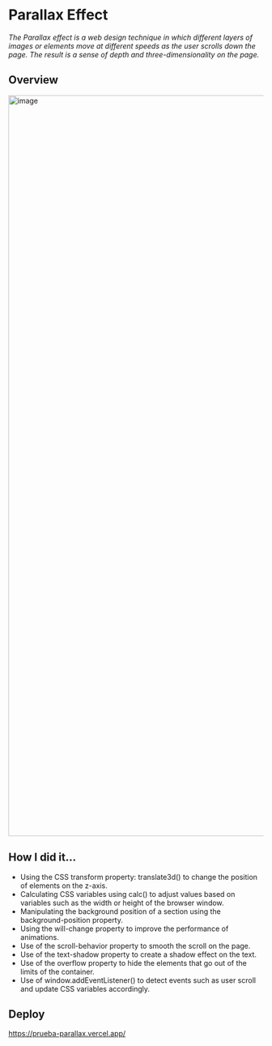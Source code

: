 # Parallax Effect

<i>The Parallax effect is a web design technique in which different layers of images or elements move at different speeds as the user scrolls down the page. The result is a sense of depth and three-dimensionality on the page.</i>

## Overview 
<img width="1463" alt="image" src="https://github.com/albscr/Parallax-effect/assets/108294869/ee166b00-4d79-4d7b-bb5e-f5a0054c7817">


## How I did it...
<ul>
  <li>Using the CSS transform property: translate3d() to change the position of elements on the z-axis.</li>
  <li>Calculating CSS variables using calc() to adjust values based on variables such as the width or height of the browser window.</li>
  <li>Manipulating the background position of a section using the background-position property.</li>
  <li>Using the will-change property to improve the performance of animations.</li>
  <li>Use of the scroll-behavior property to smooth the scroll on the page.</li>
  <li>Use of the text-shadow property to create a shadow effect on the text.</li>
    <li>Use of the overflow property to hide the elements that go out of the limits of the container.</li>
      <li>Use of window.addEventListener() to detect events such as user scroll and update CSS variables accordingly.</li>
</ul>

## Deploy 

https://prueba-parallax.vercel.app/






